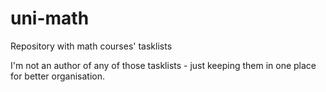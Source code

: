 # uni-math
Repository with math courses' tasklists

I'm not an author of any of those tasklists - just keeping them in one place for better organisation.
